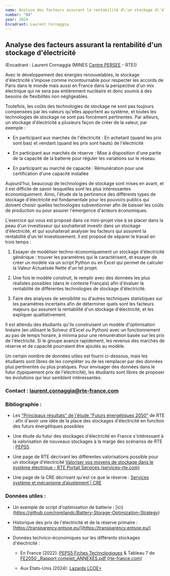 ```yaml
---
name: Analyse des facteurs assurant la rentabilité d\'un stockage d\'électricité
number: "04"
year: 2024
Encadrant: Laurent Cornaggia
---
```


## Analyse des facteurs assurant la rentabilité d\'un stockage d\'électricité

(Encadrant : Laurent Cornaggia (MINES [Centre PERSEE](https://www.minesparis.psl.eu/recherche/18-centres-de-recherche-5-domaines-disciplinaires/energetiques-et-procedes/le-centre-persee/) - RTE))


Avec le développement des énergies renouvelables, le stockage
d'électricité s'impose comme incontournable pour respecter les accords
de Paris dans le monde mais aussi en France dans la perspective d'un mix
électrique qui ne sera pas entièrement nucléaire et donc soumis à des
besoins de flexibilités non négligeables.

Toutefois, les coûts des technologies de stockage ne sont pas toujours
compensées par les valeurs qu'elles apportent au système, et toutes les
technologies de stockage ne sont pas forcément pertinentes. Par
ailleurs, un stockage d'électricité a plusieurs façon de créer de la
valeur, par exemple :

-   En participant aux marchés de l'électricité : En achetant (quand les
    prix sont bas) et vendant (quand les prix sont hauts) de
    l'électricité

-   En participant aux marchés de réserve : Mise à disposition d'une
    partie de la capacité de la batterie pour réguler les variations sur
    le réseau

-   En participant au marché de capacité : Rémunération pour une
    certification d'une capacité installée

Aujourd'hui, beaucoup de technologies de stockage sont mises en avant,
et il est difficile de savoir lesquelles sont les plus intéressantes
économiquement. Ainsi, l'étude de la pertinence des différents types de
stockage d'électricité est fondamentale pour les pouvoirs publics qui
doivent choisir quelles technologies subventionner afin de baisser les
coûts de production ou pour assurer l'émergence d'acteurs économiques.

L'exercice qui vous est proposé dans ce mini-projet vise à se placer
dans la peau d'un investisseur qui souhaiterait investir dans un
stockage d'électricité, et qui souhaiterait analyser les facteurs qui
assurent la rentabilité d'un tel investissement. Il est proposé de
séparer le travail en trois temps :

1.  Essayer de modéliser techno-économiquement un stockage d'électricité
    générique : trouver les paramètres qui le caractérisent, et essayer
    de créer un modèle via un script Python ou en Excel qui permet de
    calculer la Valeur Actualisée Nette d'un tel projet.

2.  Une fois le modèle construit, le remplir avec des données les plus
    réalistes possibles (dans le contexte Français) afin d'évaluer la
    rentabilité de différentes technologies de stockage d'électricité.

3.  Faire des analyses de sensibilité ou d'autres techniques
    statistiques sur les paramètres incertains afin de déterminer quels
    sont les facteurs majeurs qui assurent la rentabilité d'un stockage
    d'électricité, et les expliquer qualitativement.

Il est attendu des étudiants qu'ils construisent un modèle
d'optimisation linéaire (en utilisant le Solveur d'Excel ou Python) avec
un fonctionnement au pas de temps horaire, à minima pour une
rémunération basée sur les prix de l'électricité. Si le groupe avance
rapidement, les revenus des marchés de réserve et de capacité pourraient
être ajoutés au modèle.

Un certain nombre de données utiles est fourni ci-dessous, mais les
étudiants sont libres de les compléter ou de les remplacer par des
données plus pertinentes ou plus pratiques. Pour envisager des données
dans le futur (typiquement prix de l'électricité), les étudiants sont
libres de proposer les évolutions qui leur semblent intéressantes.

### Contact : laurent.cornaggia@rte-france.com

### Bibliographie :

-   Les ["Principaux résultats" de l'étude "Futurs énergétiques 2050"](https://assets.rte-france.com/prod/public/2021-12/Futurs-Energetiques-2050-principaux-resultats.pdf) de
    RTE : afin d'avoir une idée de la place des stockages d'électricité
    en fonction des futurs énergétiques possibles

-   Une étude du futur des stockages d'électricité en France
    s'intéressant à la valorisation de nouveaux stockages à la marge des
    scénarios de RTE : [PEPS5](https://atee.fr/system/files/2022-12/PEPS5%20Rapport%20final_0.pdf).

-   Une page de RTE décrivant les différentes valorisations possible
    pour un stockage d'électricité [Valoriser vos moyens de stockage dans le système électrique - RTE Portail Services (services-rte.com)](https://www.services-rte.com/fr/decouvrez-nos-offres-de-services/valoriser-vos-moyens-de-stockage-dans-le-systeme-electrique.html)

-   Une page de la CRE décrivant qu'est ce que la réserve :  [Services système et mécanisme d’ajustement | CRE](https://www.cre.fr/electricite/reseaux-delectricite/services-systeme-et-mecanisme-dajustement.html)


### Données utiles :

-   Un exemple de script d'optimisation de batterie : [ici)(https://github.com/romilandc/Battery-Storage-Optimization-Strategy)

-   Historique des prix de l'électricité et de la réserve primaire : [https://transparency.entsoe.eu/](https://transparency.entsoe.eu/)

-   Données technico-économiques sur les différents stockages
    d'électricité :

    -   En France (2022): [PEPS5 Fiches Technologiques](https://atee.fr/system/files/2022-12/PEPS5%20Fiches%20Technologiques.pdf) & Tableau 7 de [FE2050 _Rapport complet_ANNEXES.pdf (rte-france.com)](https://assets.rte-france.com/prod/public/2022-06/FE2050%20_Rapport%20complet_ANNEXES.pdf)

    -   Aux Etats-Unis (2024): [Lazards LCOE+ ](https://www.lazard.com/media/xemfey0k/lazards-lcoeplus-june-2024-_vf.pdf)
